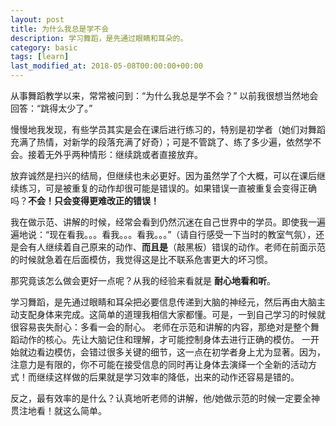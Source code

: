 ```yaml
---
layout: post
title: 为什么我总是学不会
description: 学习舞蹈，是先通过眼睛和耳朵的。
category: basic
tags: [learn]
last_modified_at: 2018-05-08T00:00:00+00:00
---
```


从事舞蹈教学以来，常常被问到：“为什么我总是学不会？” 以前我很想当然地会回答：“跳得太少了。”

慢慢地我发现，有些学员其实是会在课后进行练习的，特别是初学者（她们对舞蹈充满了热情，对新学的段落充满了好奇）；可是不管跳了、练了多少遍，依然学不会。接着无外乎两种情形：继续跳或者直接放弃。

放弃诚然是扫兴的结局，但继续也未必更好。因为虽然学了个大概，可以在课后继续练习，可是被重复的动作却很可能是错误的。如果错误一直被重复会变得正确吗？__不会！只会变得更难改正的错误！__

我在做示范、讲解的时候，经常会看到仍然沉迷在自己世界中的学员。即使我一遍遍地说：“现在看我。。。看我。。。看我。。。”（请自行感受一下当时的教室气氛），还是会有人继续着自己原来的动作、__而且是__（敲黑板）错误的动作。老师在前面示范的时候就急着在后面模仿，我觉得这是比不联系危害更大的坏习惯。

那究竟该怎么做会更好一点呢？从我的经验来看就是 __耐心地看和听__。

学习舞蹈，是先通过眼睛和耳朵把必要信息传递到大脑的神经元，然后再由大脑主动支配身体来完成。这简单的道理我相信大家都懂。可是，一到自己学习的时候就很容易丧失耐心：多看一会的耐心。 老师在示范和讲解的内容，那绝对是整个舞蹈动作的核心。先让大脑记住和理解，才可能控制身体去进行正确的模仿。 一开始就边看边模仿，会错过很多关键的细节，这一点在初学者身上尤为显著。因为，注意力是有限的，你不可能在接受信息的同时再让身体去演绎一个全新的活动方式！而继续这样做的后果就是学习效率的降低，出来的动作还容易是错的。

反之，最有效率的是什么？认真地听老师的讲解，他/她做示范的时候一定要全神贯注地看！就这么简单。